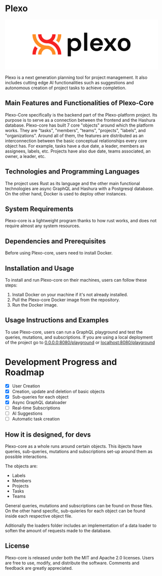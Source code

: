 # Plexo

<picture>
  <source media="(prefers-color-scheme: dark)" srcset="/public/plexo_logo_white_text.svg">
  <source media="(prefers-color-scheme: light)" srcset="/public/plexo_logo_black_text.svg">
  <img alt="Plexo logoype" src="/public/plexo_logo_black_text.svg">
</picture>

Plexo is a next generation planning tool for project management. It also includes cutting edge AI functionalities such as suggestions and autonomous creation of project tasks to achieve completion.  
## Main Features and Functionalities of Plexo-Core

Plexo-Core specifically is the backend part of the Plexo-platform project. Its purpose is to serve as a connection between the frontend and the Hashura database. Plexo-core has built 7 core "objects" around which the platform works. They are "tasks", "members", "teams", "projects", "labels", and "organizations". Around all of them, the features are distributed as an interconnection between the basic conceptual relationships every core object has. For example, tasks have a due date, a leader, members as assignees, labels, etc. Projects have also due date, teams associated, an owner, a leader, etc.

## Technologies and Programming Languages

The project uses Rust as its language and the other main functional technologies are async GraphQL and Hashura with a Postgresql database. On the other hand, Docker is used to deploy other instances.

## System Requirements

Plexo-core is a lightweight program thanks to how rust works, and does not require almost any system resources.

## Dependencies and Prerequisites

Before using Plexo-core, users need to install Docker.

## Installation and Usage

To install and run Plexo-core on their machines, users can follow these steps:

1. Install Docker on your machine if it's not already installed.
2. Pull the Plexo-core Docker image from the repository.
3. Run the Docker image.

## Usage Instructions and Examples

To use Plexo-core, users can run a GraphQL playground and test the queries, mutations, and subscriptions.
If you are using a local deployment of the project go to [0.0.0.0:8080/playground](0.0.0.0:8080/playground) or [localhost:8080/playground](localhost:8080/playground)
# Development Progress and Roadmap

- [x] User Creation
- [x] Creation, update and deletion of basic objects
- [x] Sub-queries for each object
- [x] Async GraphQL dataloader
- [ ] Real-time Subscriptions
- [ ] AI Suggestions
- [ ] Automatic task creation
## How it is designed, for devs

Plexo-core as a whole runs around certain objects. This ibjects have queries, sub-queries, mutations and subscriptions set-up around them as possible interactions. 

The objects are:
- Labels
- Members
- Projects
- Tasks
- Teams

General queries, mutations and subscriptions can be found on those files. On the other hand specific, sub-quieries for each object can be found inside each respective object file. 

Aditionally the loaders folder includes an implementation of a data loader to soften the amount of requests made to the database.
## License

Plexo-core is released under both the MIT and Apache 2.0 licenses. Users are free to use, modify, and distribute the software. Comments and feedback are greatly appreciated.
